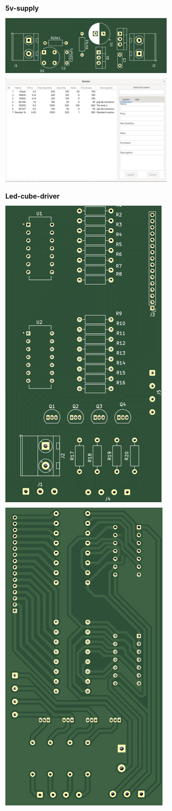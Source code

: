 ## 5v-supply
![Semantic description of image](https://github.com/Cyberdom123/kicad-projects/blob/main/images/5v-supply%231.png?raw=true "5v-supply-top")

![Semantic description of image](https://github.com/Cyberdom123/Stocker/blob/main/img/app.png?raw=true "gui")

## Led-cube-driver
![Semantic description of image](https://github.com/Cyberdom123/kicad-projects/blob/main/images/Led-cube-driver%231.png?raw=true "Led-cube-drive-top")

![Semantic description of image](https://github.com/Cyberdom123/kicad-projects/blob/main/images/Led-cube-driver%232.png?raw=true "Led-cube-drive-bottom")

